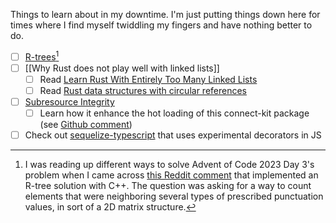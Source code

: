 
Things to learn about in my downtime. I'm just putting things down here for times where I find myself twiddling my fingers and have nothing better to do.

- [ ] [R-trees]()[^r-tree-source]
- [ ] [[Why Rust does not play well with linked lists]]
	- [ ] Read [Learn Rust With Entirely Too Many Linked Lists](https://rust-unofficial.github.io/too-many-lists/#learn-rust-with-entirely-too-many-linked-lists)
	- [ ] Read [Rust data structures with circular references](https://eli.thegreenplace.net/2021/rust-data-structures-with-circular-references/ "Permalink to Rust data structures with circular references")
- [ ] [Subresource Integrity](https://developer.mozilla.org/en-US/docs/Web/Security/Subresource_Integrity)
	- [ ] Learn how it enhance the hot loading of this connect-kit package (see [Github comment](https://github.com/LedgerHQ/connect-kit/pull/30#issuecomment-1855952105))
- [ ] Check out [sequelize-typescript](https://github.com/sequelize/sequelize-typescript) that uses experimental decorators in JS

[^r-tree-source]: I was reading up different ways to solve Advent of Code 2023 Day 3's problem when I came across [this Reddit comment](https://www.reddit.com/r/adventofcode/comments/189m3qw/comment/kc7riqn/?utm_source=share&utm_medium=web2x&context=3) that implemented an R-tree solution with C++. The question was asking for a way to count elements that were neighboring several types of prescribed punctuation values, in sort of a 2D matrix structure.
